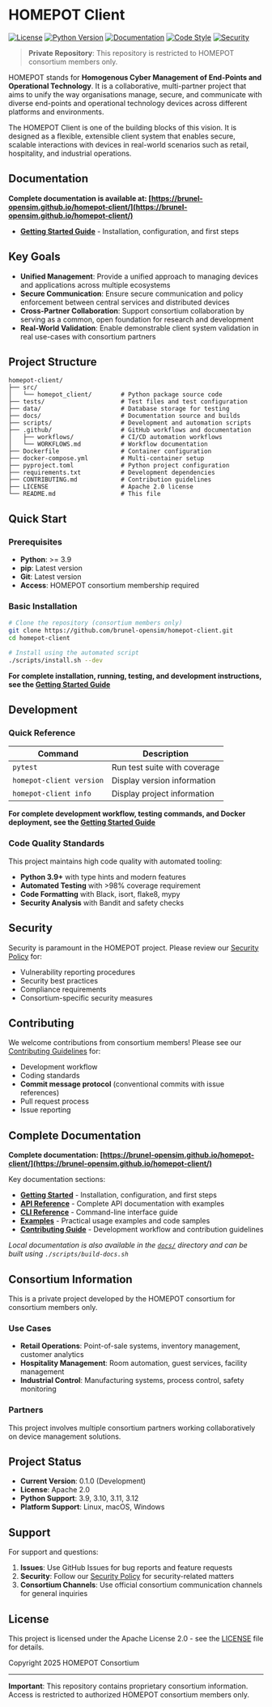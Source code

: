 # HOMEPOT Client

[![License](https://img.shields.io/badge/License-Apache%202.0-blue.svg)](https://opensource.org/licenses/Apache-2.0)
[![Python Version](https://img.shields.io/badge/python-3.9%2B-brightgreen.svg)](https://python.org/)
[![Documentation](https://img.shields.io/badge/docs-GitHub%20Pages-blue.svg)](https://brunel-opensim.github.io/homepot-client/)
[![Code Style](https://img.shields.io/badge/code%20style-black%20%7C%20flake8-000000.svg)](https://github.com/psf/black)
[![Security](https://img.shields.io/badge/security-audit%20passing-green.svg)](https://github.com/brunel-opensim/homepot-client/actions/workflows/security-audit.yml)

> **Private Repository**: This repository is restricted to HOMEPOT consortium members only.

HOMEPOT stands for **Homogenous Cyber Management of End-Points and Operational Technology**.
It is a collaborative, multi-partner project that aims to unify the way organisations manage, secure, and communicate with diverse end-points and operational technology devices across different platforms and environments.

The HOMEPOT Client is one of the building blocks of this vision.
It is designed as a flexible, extensible client system that enables secure, scalable interactions with devices in real-world scenarios such as retail, hospitality, and industrial operations.

## Documentation

**Complete documentation is available at: [https://brunel-opensim.github.io/homepot-client/](https://brunel-opensim.github.io/homepot-client/)**

- **[Getting Started Guide](https://brunel-opensim.github.io/homepot-client/getting-started.html)** - Installation, configuration, and first steps

## Key Goals

- **Unified Management**: Provide a unified approach to managing devices and applications across multiple ecosystems
- **Secure Communication**: Ensure secure communication and policy enforcement between central services and distributed devices
- **Cross-Partner Collaboration**: Support consortium collaboration by serving as a common, open foundation for research and development
- **Real-World Validation**: Enable demonstrable client system validation in real use-cases with consortium partners

## Project Structure

```text
homepot-client/
├── src/
│   └── homepot_client/        # Python package source code
├── tests/                     # Test files and test configuration
├── data/                      # Database storage for testing
├── docs/                      # Documentation source and builds
├── scripts/                   # Development and automation scripts
├── .github/                   # GitHub workflows and documentation
│   ├── workflows/             # CI/CD automation workflows
│   └── WORKFLOWS.md           # Workflow documentation
├── Dockerfile                 # Container configuration
├── docker-compose.yml         # Multi-container setup
├── pyproject.toml             # Python project configuration
├── requirements.txt           # Development dependencies
├── CONTRIBUTING.md            # Contribution guidelines
├── LICENSE                    # Apache 2.0 license
└── README.md                  # This file
```

## Quick Start

### Prerequisites

- **Python**: >= 3.9
- **pip**: Latest version  
- **Git**: Latest version
- **Access**: HOMEPOT consortium membership required

### Basic Installation

```bash
# Clone the repository (consortium members only)
git clone https://github.com/brunel-opensim/homepot-client.git
cd homepot-client

# Install using the automated script
./scripts/install.sh --dev
```

**For complete installation, running, testing, and development instructions, see the [Getting Started Guide](https://brunel-opensim.github.io/homepot-client/getting-started.html)**

## Development

### Quick Reference

| Command | Description |
|---------|-------------|
| `pytest` | Run test suite with coverage |
| `homepot-client version` | Display version information |
| `homepot-client info` | Display project information |

**For complete development workflow, testing commands, and Docker deployment, see the [Getting Started Guide](https://brunel-opensim.github.io/homepot-client/getting-started.html)**

### Code Quality Standards

This project maintains high code quality with automated tooling:

- **Python 3.9+** with type hints and modern features
- **Automated Testing** with >98% coverage requirement
- **Code Formatting** with Black, isort, flake8, mypy
- **Security Analysis** with Bandit and safety checks

## Security

Security is paramount in the HOMEPOT project. Please review our [Security Policy](SECURITY.md) for:

- Vulnerability reporting procedures
- Security best practices
- Compliance requirements
- Consortium-specific security measures

## Contributing

We welcome contributions from consortium members! Please see our [Contributing Guidelines](CONTRIBUTING.md) for:

- Development workflow
- Coding standards
- **Commit message protocol** (conventional commits with issue references)
- Pull request process
- Issue reporting

## Complete Documentation

**Complete documentation: [https://brunel-opensim.github.io/homepot-client/](https://brunel-opensim.github.io/homepot-client/)**

Key documentation sections:

- **[Getting Started](https://brunel-opensim.github.io/homepot-client/getting-started.html)** - Installation, configuration, and first steps
- **[API Reference](https://brunel-opensim.github.io/homepot-client/api-reference.html)** - Complete API documentation with examples
- **[CLI Reference](https://brunel-opensim.github.io/homepot-client/cli-reference.html)** - Command-line interface guide
- **[Examples](https://brunel-opensim.github.io/homepot-client/examples.html)** - Practical usage examples and code samples
- **[Contributing Guide](https://brunel-opensim.github.io/homepot-client/contributing.html)** - Development workflow and contribution guidelines

*Local documentation is also available in the [`docs/`](docs/) directory and can be built using `./scripts/build-docs.sh`*

## Consortium Information

This is a private project developed by the HOMEPOT consortium for consortium members only.

### Use Cases

- **Retail Operations**: Point-of-sale systems, inventory management, customer analytics
- **Hospitality Management**: Room automation, guest services, facility management
- **Industrial Control**: Manufacturing systems, process control, safety monitoring

### Partners

This project involves multiple consortium partners working collaboratively on device management solutions.

## Project Status

- **Current Version**: 0.1.0 (Development)
- **License**: Apache 2.0
- **Python Support**: 3.9, 3.10, 3.11, 3.12
- **Platform Support**: Linux, macOS, Windows

## Support

For support and questions:

1. **Issues**: Use GitHub Issues for bug reports and feature requests
2. **Security**: Follow our [Security Policy](SECURITY.md) for security-related matters
3. **Consortium Channels**: Use official consortium communication channels for general inquiries

## License

This project is licensed under the Apache License 2.0 - see the [LICENSE](LICENSE) file for details.

Copyright 2025 HOMEPOT Consortium

---

**Important**: This repository contains proprietary consortium information. Access is restricted to authorized HOMEPOT consortium members only.
